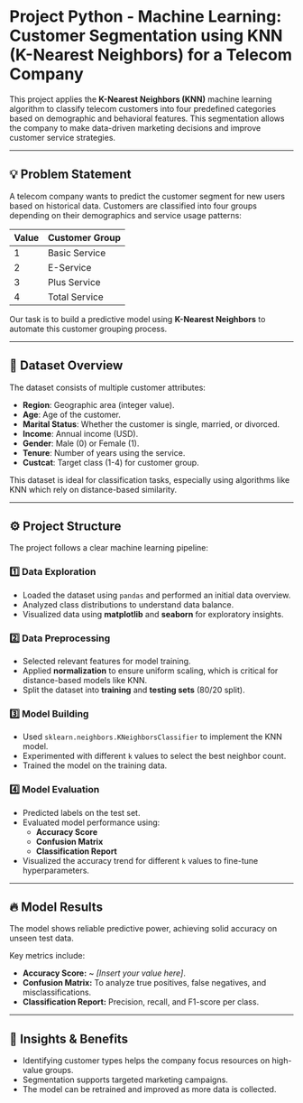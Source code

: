 # Project Python - Machine Learning: Customer Segmentation using KNN (K-Nearest Neighbors) for a Telecom Company

This project applies the **K-Nearest Neighbors (KNN)** machine learning algorithm to classify telecom customers into four predefined categories based on demographic and behavioral features. This segmentation allows the company to make data-driven marketing decisions and improve customer service strategies.

---

## 💡 Problem Statement

A telecom company wants to predict the customer segment for new users based on historical data. Customers are classified into four groups depending on their demographics and service usage patterns:

| Value | Customer Group      |
|-------|----------------------|
| 1     | Basic Service        |
| 2     | E-Service            |
| 3     | Plus Service         |
| 4     | Total Service        |

Our task is to build a predictive model using **K-Nearest Neighbors** to automate this customer grouping process.

---

## 📂 Dataset Overview

The dataset consists of multiple customer attributes:

- **Region**: Geographic area (integer value).
- **Age**: Age of the customer.
- **Marital Status**: Whether the customer is single, married, or divorced.
- **Income**: Annual income (USD).
- **Gender**: Male (0) or Female (1).
- **Tenure**: Number of years using the service.
- **Custcat**: Target class (1-4) for customer group.

This dataset is ideal for classification tasks, especially using algorithms like KNN which rely on distance-based similarity.

---

## ⚙️ Project Structure

The project follows a clear machine learning pipeline:

### 1️⃣ Data Exploration

- Loaded the dataset using `pandas` and performed an initial data overview.
- Analyzed class distributions to understand data balance.
- Visualized data using **matplotlib** and **seaborn** for exploratory insights.

### 2️⃣ Data Preprocessing

- Selected relevant features for model training.
- Applied **normalization** to ensure uniform scaling, which is critical for distance-based models like KNN.
- Split the dataset into **training** and **testing sets** (80/20 split).

### 3️⃣ Model Building

- Used `sklearn.neighbors.KNeighborsClassifier` to implement the KNN model.
- Experimented with different `k` values to select the best neighbor count.
- Trained the model on the training data.

### 4️⃣ Model Evaluation

- Predicted labels on the test set.
- Evaluated model performance using:
  - **Accuracy Score**
  - **Confusion Matrix**
  - **Classification Report**
- Visualized the accuracy trend for different `k` values to fine-tune hyperparameters.

---

## 🔥 Model Results

The model shows reliable predictive power, achieving solid accuracy on unseen test data.

Key metrics include:
- **Accuracy Score:** ~ *[Insert your value here]*.
- **Confusion Matrix:** To analyze true positives, false negatives, and misclassifications.
- **Classification Report:** Precision, recall, and F1-score per class.

---

## 🧠 Insights & Benefits

- Identifying customer types helps the company focus resources on high-value groups.
- Segmentation supports targeted marketing campaigns.
- The model can be retrained and improved as more data is collected.

